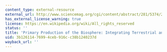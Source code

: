 ```yaml
---
content_type: external-resource
external_url: http://www.sciencemag.org/cgi/content/abstract/281/5374/237
has_external_license_warning: true
license: https://en.wikipedia.org/wiki/All_rights_reserved
status: ''
title: 'Primary Production of the Biosphere: Integrating Terrestrial and Oceanic Components'
uid: 3b126114-7699-4ceb-916c-c38b1240237d
wayback_url: ''
---
```

